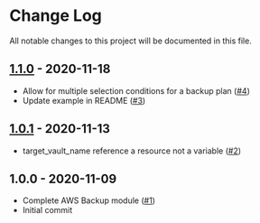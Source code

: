 # Change Log

All notable changes to this project will be documented in this file.

<a name="1.1.0"></a>
## [1.1.0] - 2020-11-18

- Allow for multiple selection conditions for a backup plan ([#4](https://github.com/umotif-public/terraform-aws-backup/issues/4))
- Update example in README ([#3](https://github.com/umotif-public/terraform-aws-backup/issues/3))


<a name="1.0.1"></a>
## [1.0.1] - 2020-11-13

- target_vault_name reference a resource not a variable ([#2](https://github.com/umotif-public/terraform-aws-backup/issues/2))


<a name="1.0.0"></a>
## 1.0.0 - 2020-11-09

- Complete AWS Backup module ([#1](https://github.com/umotif-public/terraform-aws-backup/issues/1))
- Initial commit


[1.1.0]: https://github.com/umotif-public/terraform-aws-backup/compare/1.0.1...1.1.0
[1.0.1]: https://github.com/umotif-public/terraform-aws-backup/compare/1.0.0...1.0.1
